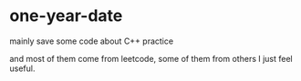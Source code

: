 # one-year-date
mainly save some code about C++ practice

and most of them come from leetcode,
some of them from others I just feel useful.
